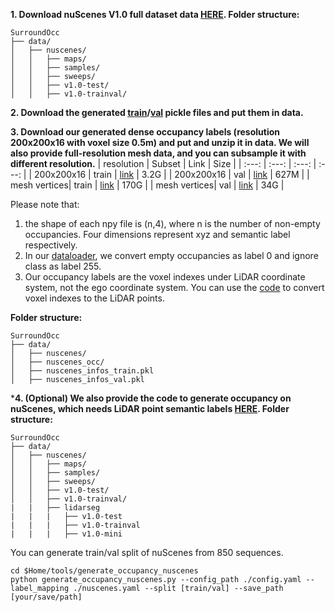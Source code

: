 **1. Download nuScenes V1.0 full dataset data [HERE](https://www.nuscenes.org/download). Folder structure:**
```
SurroundOcc
├── data/
│   ├── nuscenes/
│   │   ├── maps/
│   │   ├── samples/
│   │   ├── sweeps/
│   │   ├── v1.0-test/
│   │   ├── v1.0-trainval/
```


**2. Download the generated [train](https://cloud.tsinghua.edu.cn/f/ebbed36c37b248149192/?dl=1)/[val](https://cloud.tsinghua.edu.cn/f/b3f169f4db034764bb87/?dl=1) pickle files and put them in data.**

**3. Download our generated dense occupancy labels (resolution 200x200x16 with voxel size 0.5m) and put and unzip it in data. We will also provide full-resolution mesh data, and you can subsample it with different resolution.**
| resolution | Subset | Link | Size |
| :---: | :---: | :---: | :---: |
| 200x200x16 | train | [link](https://cloud.tsinghua.edu.cn/f/ef8357724574491d9ddb/?dl=1) | 3.2G |
| 200x200x16 | val | [link](https://cloud.tsinghua.edu.cn/f/290276f4a4024896b733/?dl=1) | 627M |
| mesh vertices| train | [link](https://share.weiyun.com/rQXh35ME) | 170G |
| mesh vertices| val | [link](https://share.weiyun.com/Jdr5eFmZ) | 34G |

Please note that: <br/>
1. the shape of each npy file is (n,4), where n is the number of non-empty occupancies. Four dimensions represent xyz and semantic label respectively. <br/>
2. In our [dataloader](https://github.com/weiyithu/SurroundOcc/blob/d346e8ce476817dfd8492226e7b92660955bf89c/projects/mmdet3d_plugin/datasets/pipelines/loading.py#L32), we convert empty occupancies as label 0 and ignore class as label 255. <br/>
3. Our occupancy labels are the voxel indexes under LiDAR coordinate system, not the ego coordinate system. You can use the [code](https://github.com/weiyithu/SurroundOcc/blob/d346e8ce476817dfd8492226e7b92660955bf89c/projects/mmdet3d_plugin/datasets/evaluation_metrics.py#L19) to convert voxel indexes to the LiDAR points. <br/>


**Folder structure:**
```
SurroundOcc
├── data/
│   ├── nuscenes/
│   ├── nuscenes_occ/
│   ├── nuscenes_infos_train.pkl
│   ├── nuscenes_infos_val.pkl

```

***4. (Optional) We also provide the code to generate occupancy on nuScenes, which needs LiDAR point semantic labels [HERE](https://www.nuscenes.org/download). Folder structure:**
```
SurroundOcc
├── data/
│   ├── nuscenes/
│   │   ├── maps/
│   │   ├── samples/
│   │   ├── sweeps/
│   │   ├── v1.0-test/
│   │   ├── v1.0-trainval/
|   |   ├── lidarseg
|   |   |   ├── v1.0-test
|   |   |   ├── v1.0-trainval
|   |   |   ├── v1.0-mini
```

You can generate train/val split of nuScenes from 850 sequences. 

```
cd $Home/tools/generate_occupancy_nuscenes
python generate_occupancy_nuscenes.py --config_path ./config.yaml --label_mapping ./nuscenes.yaml --split [train/val] --save_path [your/save/path] 
```
